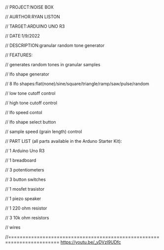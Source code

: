 //  PROJECT:NOISE BOX

//  AURTHOR:RYAN LISTON

//  TARGET:ARDUINO UNO R3

//  DATE:1/9/2022

//  DESCRIPTION:granular random tone generator

//  FEATURES:

//      generates random tones in granular samples

//      lfo shape generator 

//      8 lfo shapes:flat(none)/sine/square/triangle/ramp/saw/pulse/random

//      low tone cutoff control

//      high tone cutoff control 

//      lfo speed contol

//      lfo shape select button

//      sample speed (grain length)  control

//  PART LIST (all parts available in the Arduno Starter Kit):

//      1 Arduino Uno R3

//      1 breadboard

//      3 potentiometers

//      3 button switches

//      1 mosfet trasistor

//      1 piezo speaker

//      1 220 ohm resistor

//      3 10k ohm resistors

//      wires

//========================================================================
https://youtu.be/_vDVzl9UDfc
